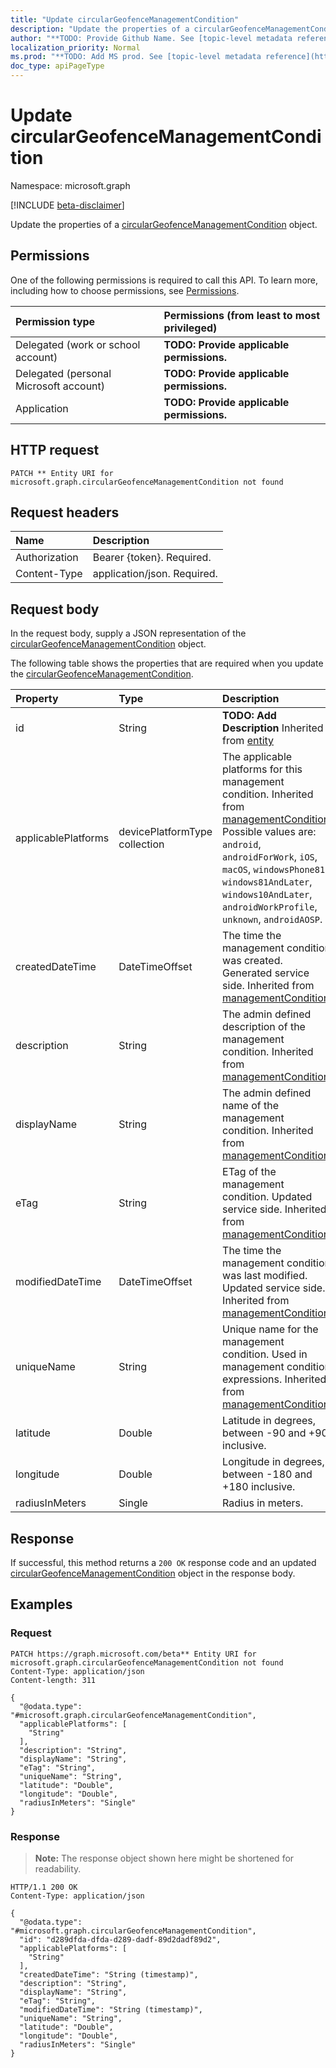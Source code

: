 ```yaml
---
title: "Update circularGeofenceManagementCondition"
description: "Update the properties of a circularGeofenceManagementCondition object."
author: "**TODO: Provide Github Name. See [topic-level metadata reference](https://msgo.azurewebsites.net/add/document/guidelines/metadata.html#topic-level-metadata)**"
localization_priority: Normal
ms.prod: "**TODO: Add MS prod. See [topic-level metadata reference](https://msgo.azurewebsites.net/add/document/guidelines/metadata.html#topic-level-metadata)**"
doc_type: apiPageType
---
```


# Update circularGeofenceManagementCondition
Namespace: microsoft.graph

[!INCLUDE [beta-disclaimer](../../includes/beta-disclaimer.md)]

Update the properties of a [circularGeofenceManagementCondition](../resources/circulargeofencemanagementcondition.md) object.

## Permissions
One of the following permissions is required to call this API. To learn more, including how to choose permissions, see [Permissions](/graph/permissions-reference).

|Permission type|Permissions (from least to most privileged)|
|:---|:---|
|Delegated (work or school account)|**TODO: Provide applicable permissions.**|
|Delegated (personal Microsoft account)|**TODO: Provide applicable permissions.**|
|Application|**TODO: Provide applicable permissions.**|

## HTTP request

<!-- {
  "blockType": "ignored"
}
-->
``` http
PATCH ** Entity URI for microsoft.graph.circularGeofenceManagementCondition not found
```

## Request headers
|Name|Description|
|:---|:---|
|Authorization|Bearer {token}. Required.|
|Content-Type|application/json. Required.|

## Request body
In the request body, supply a JSON representation of the [circularGeofenceManagementCondition](../resources/circulargeofencemanagementcondition.md) object.

The following table shows the properties that are required when you update the [circularGeofenceManagementCondition](../resources/circulargeofencemanagementcondition.md).

|Property|Type|Description|
|:---|:---|:---|
|id|String|**TODO: Add Description** Inherited from [entity](../resources/entity.md)|
|applicablePlatforms|devicePlatformType collection|The applicable platforms for this management condition. Inherited from [managementCondition](../resources/managementcondition.md). Possible values are: `android`, `androidForWork`, `iOS`, `macOS`, `windowsPhone81`, `windows81AndLater`, `windows10AndLater`, `androidWorkProfile`, `unknown`, `androidAOSP`.|
|createdDateTime|DateTimeOffset|The time the management condition was created. Generated service side. Inherited from [managementCondition](../resources/managementcondition.md)|
|description|String|The admin defined description of the management condition. Inherited from [managementCondition](../resources/managementcondition.md)|
|displayName|String|The admin defined name of the management condition. Inherited from [managementCondition](../resources/managementcondition.md)|
|eTag|String|ETag of the management condition. Updated service side. Inherited from [managementCondition](../resources/managementcondition.md)|
|modifiedDateTime|DateTimeOffset|The time the management condition was last modified. Updated service side. Inherited from [managementCondition](../resources/managementcondition.md)|
|uniqueName|String|Unique name for the management condition. Used in management condition expressions. Inherited from [managementCondition](../resources/managementcondition.md)|
|latitude|Double|Latitude in degrees, between -90 and +90 inclusive.|
|longitude|Double|Longitude in degrees, between -180 and +180 inclusive.|
|radiusInMeters|Single|Radius in meters.|



## Response

If successful, this method returns a `200 OK` response code and an updated [circularGeofenceManagementCondition](../resources/circulargeofencemanagementcondition.md) object in the response body.

## Examples

### Request
<!-- {
  "blockType": "request",
  "name": "update_circulargeofencemanagementcondition"
}
-->
``` http
PATCH https://graph.microsoft.com/beta** Entity URI for microsoft.graph.circularGeofenceManagementCondition not found
Content-Type: application/json
Content-length: 311

{
  "@odata.type": "#microsoft.graph.circularGeofenceManagementCondition",
  "applicablePlatforms": [
    "String"
  ],
  "description": "String",
  "displayName": "String",
  "eTag": "String",
  "uniqueName": "String",
  "latitude": "Double",
  "longitude": "Double",
  "radiusInMeters": "Single"
}
```


### Response
>**Note:** The response object shown here might be shortened for readability.
<!-- {
  "blockType": "response",
  "truncated": true
}
-->
``` http
HTTP/1.1 200 OK
Content-Type: application/json

{
  "@odata.type": "#microsoft.graph.circularGeofenceManagementCondition",
  "id": "d289dfda-dfda-d289-dadf-89d2dadf89d2",
  "applicablePlatforms": [
    "String"
  ],
  "createdDateTime": "String (timestamp)",
  "description": "String",
  "displayName": "String",
  "eTag": "String",
  "modifiedDateTime": "String (timestamp)",
  "uniqueName": "String",
  "latitude": "Double",
  "longitude": "Double",
  "radiusInMeters": "Single"
}
```

